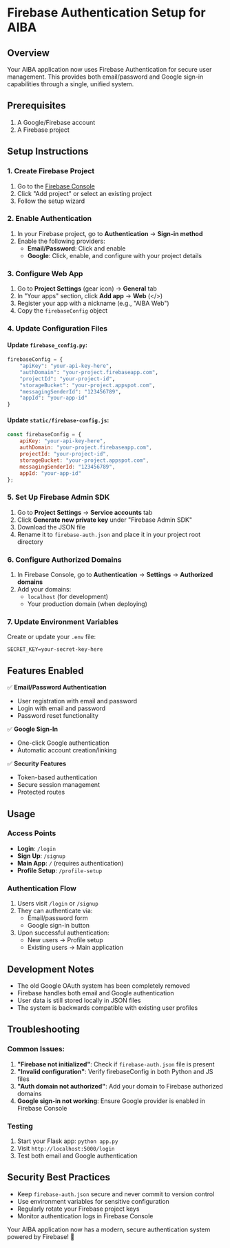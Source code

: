# Firebase Authentication Setup for AIBA

## Overview
Your AIBA application now uses Firebase Authentication for secure user management. This provides both email/password and Google sign-in capabilities through a single, unified system.

## Prerequisites
1. A Google/Firebase account
2. A Firebase project

## Setup Instructions

### 1. Create Firebase Project
1. Go to the [Firebase Console](https://console.firebase.google.com/)
2. Click "Add project" or select an existing project
3. Follow the setup wizard

### 2. Enable Authentication
1. In your Firebase project, go to **Authentication** → **Sign-in method**
2. Enable the following providers:
   - **Email/Password**: Click and enable
   - **Google**: Click, enable, and configure with your project details

### 3. Configure Web App
1. Go to **Project Settings** (gear icon) → **General** tab
2. In "Your apps" section, click **Add app** → **Web** (</>) 
3. Register your app with a nickname (e.g., "AIBA Web")
4. Copy the `firebaseConfig` object

### 4. Update Configuration Files

#### Update `firebase_config.py`:
```python
firebaseConfig = {
    "apiKey": "your-api-key-here",
    "authDomain": "your-project.firebaseapp.com",
    "projectId": "your-project-id",
    "storageBucket": "your-project.appspot.com",
    "messagingSenderId": "123456789",
    "appId": "your-app-id"
}
```

#### Update `static/firebase-config.js`:
```javascript
const firebaseConfig = {
    apiKey: "your-api-key-here",
    authDomain: "your-project.firebaseapp.com",
    projectId: "your-project-id",
    storageBucket: "your-project.appspot.com",
    messagingSenderId: "123456789",
    appId: "your-app-id"
};
```

### 5. Set Up Firebase Admin SDK
1. Go to **Project Settings** → **Service accounts** tab
2. Click **Generate new private key** under "Firebase Admin SDK"
3. Download the JSON file
4. Rename it to `firebase-auth.json` and place it in your project root directory

### 6. Configure Authorized Domains
1. In Firebase Console, go to **Authentication** → **Settings** → **Authorized domains**
2. Add your domains:
   - `localhost` (for development)
   - Your production domain (when deploying)

### 7. Update Environment Variables
Create or update your `.env` file:
```
SECRET_KEY=your-secret-key-here
```

## Features Enabled

✅ **Email/Password Authentication**
- User registration with email and password
- Login with email and password  
- Password reset functionality

✅ **Google Sign-In**
- One-click Google authentication
- Automatic account creation/linking

✅ **Security Features**
- Token-based authentication
- Secure session management
- Protected routes

## Usage

### Access Points
- **Login**: `/login`
- **Sign Up**: `/signup` 
- **Main App**: `/` (requires authentication)
- **Profile Setup**: `/profile-setup`

### Authentication Flow
1. Users visit `/login` or `/signup`
2. They can authenticate via:
   - Email/password form
   - Google sign-in button
3. Upon successful authentication:
   - New users → Profile setup
   - Existing users → Main application

## Development Notes

- The old Google OAuth system has been completely removed
- Firebase handles both email and Google authentication
- User data is still stored locally in JSON files
- The system is backwards compatible with existing user profiles

## Troubleshooting

### Common Issues:
1. **"Firebase not initialized"**: Check if `firebase-auth.json` file is present
2. **"Invalid configuration"**: Verify firebaseConfig in both Python and JS files
3. **"Auth domain not authorized"**: Add your domain to Firebase authorized domains
4. **Google sign-in not working**: Ensure Google provider is enabled in Firebase Console

### Testing
1. Start your Flask app: `python app.py`
2. Visit `http://localhost:5000/login`
3. Test both email and Google authentication

## Security Best Practices

- Keep `firebase-auth.json` secure and never commit to version control
- Use environment variables for sensitive configuration
- Regularly rotate your Firebase project keys
- Monitor authentication logs in Firebase Console

Your AIBA application now has a modern, secure authentication system powered by Firebase! 🚀 
